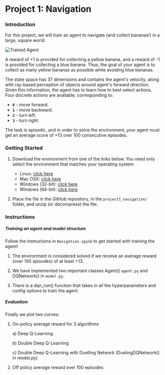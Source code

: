 [//]: # (Image References)

[image1]: https://user-images.githubusercontent.com/10624937/42135619-d90f2f28-7d12-11e8-8823-82b970a54d7e.gif "Trained Agent"

# Project 1: Navigation

### Introduction

For this project, we will train an agent to navigate (and collect bananas!) in a large, square world.  

![Trained Agent][image1]

A reward of +1 is provided for collecting a yellow banana, and a reward of -1 is provided for collecting a blue banana.  Thus, the goal of your agent is to collect as many yellow bananas as possible while avoiding blue bananas.  

The state space has 37 dimensions and contains the agent's velocity, along with ray-based perception of objects around agent's forward direction.  Given this information, the agent has to learn how to best select actions.  Four discrete actions are available, corresponding to:
- **`0`** - move forward.
- **`1`** - move backward.
- **`2`** - turn left.
- **`3`** - turn right.

The task is episodic, and in order to solve the environment, your agent must get an average score of +13 over 100 consecutive episodes.

### Getting Started

1. Download the environment from one of the links below.  You need only select the environment that matches your operating system:
    - Linux: [click here](https://s3-us-west-1.amazonaws.com/udacity-drlnd/P1/Banana/Banana_Linux.zip)
    - Mac OSX: [click here](https://s3-us-west-1.amazonaws.com/udacity-drlnd/P1/Banana/Banana.app.zip)
    - Windows (32-bit): [click here](https://s3-us-west-1.amazonaws.com/udacity-drlnd/P1/Banana/Banana_Windows_x86.zip)
    - Windows (64-bit): [click here](https://s3-us-west-1.amazonaws.com/udacity-drlnd/P1/Banana/Banana_Windows_x86_64.zip)

2. Place the file in the GitHub repository, in the `project1_navigation/` folder, and unzip (or decompress) the file. 

### Instructions

##### Training an agent and model structure
Follow the instructions in `Navigation.ipynb` to get started with training the agent!  

1. The environment is considered solved if we  receive an average reward (over 100 episodes) of at least +13. 

2. We have implemented two important classes Agent() `agent.py` and DQNetwork() in `model.py`.

3. There is a dqn_run() function that takes in all the hyperparameters and config options to train the agent.

##### Evaluation

Finally we plot two curves: 

1. On-policy average reward for 3 algorithms
    
    a) Deep Q-Learning
    
    b) Double Deep Q-Learning
    
    c) Double Deep Q-Learning with Duelling Network (DuelingDQNetwork() in model.py)
    
2. Off policy average reward over 100 episodes


